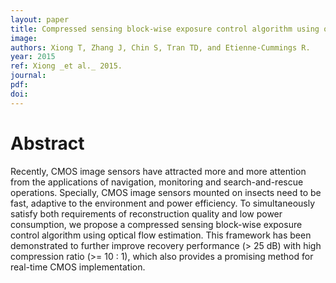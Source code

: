 ```yaml
---
layout: paper
title: Compressed sensing block-wise exposure control algorithm using optical flow estimation
image:
authors: Xiong T, Zhang J, Chin S, Tran TD, and Etienne-Cummings R.
year: 2015
ref: Xiong _et al._ 2015.
journal: 
pdf: 
doi: 
---
```


# Abstract
Recently, CMOS image sensors have attracted more and more attention from the applications of navigation, monitoring and search-and-rescue operations. Specially, CMOS image sensors mounted on insects need to be fast, adaptive to the environment and power efficiency. To simultaneously satisfy both requirements of reconstruction quality and low power consumption, we propose a compressed sensing block-wise exposure control algorithm using optical flow estimation. This framework has been demonstrated to further improve recovery performance (> 25 dB) with high compression ratio (>= 10 : 1), which also provides a promising method for real-time CMOS implementation.

